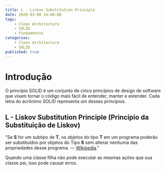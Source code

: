 ```yaml
---
title: L - Liskov Substitution Principle
date: 2020-03-08 14:00:00
tags:
    - Clean Architecture
    - SOLID
    - Fundamentos
categories:
    - Clean Architecture
    - SOLID
published: true
---
```


# Introdução

O princípio SOLID é um conjunto de cinco princípios de design de software que visam tornar o código mais fácil de entender, manter e estender. Cada letra do acrônimo SOLID representa um desses princípios.

## L - Liskov Substitution Principle (Princípio da Substituição de Liskov)

"Se **S** for um subtipo de **T**, os objetos do tipo **T** em um programa poderão ser substituídos por objetos do Tipo **S** sem alterar nenhuma das propriedades desse programa. — [Wikipedia](https://pt.wikipedia.org/wiki/Princ%C3%ADpio_da_substitui%C3%A7%C3%A3o_de_Liskov)."

Quando uma classe filha não pode executar as mesmas ações que sua classe pai, isso pode causar erros.